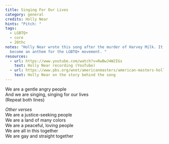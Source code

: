 ```yaml
---
title: Singing For Our Lives
category: general
credits: Holly Near
hints: "Pitch: "
tags:
  - LGBTQ+
  - core
  - 20thc
notes: "Holly Near wrote this song after the murder of Harvey Milk. It has
  become an anthem for the LGBTQ+ movement. "
resources:
  - url: https://www.youtube.com/watch?v=RwBwJ4W2IGs
    text: Holly Near recording (YouTube)
  - url: https://www.pbs.org/wnet/americanmasters/american-masters-holly-near-singing-for-our-lives-holly-near-on-the-story-behind-singing-for-our-lives/11051/
    text: Holly Near on the story behind the song
---
```

We are a gentle angry people\
And we are singing, singing for our lives\
(Repeat both lines)  

*Other verses*\
We are a justice-seeking people\
We are a land of many colors\
We are a peaceful, loving people\
We are all in this together\
We are gay and straight together
